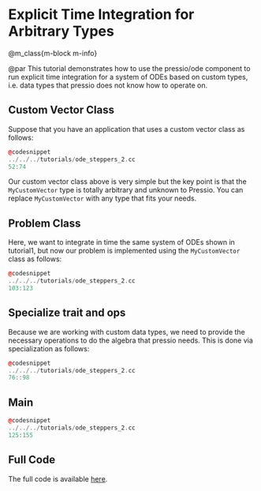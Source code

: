 
# Explicit Time Integration for Arbitrary Types

@m_class{m-block m-info}

@par
This tutorial demonstrates how to use the pressio/ode component
to run explicit time integration for a system of ODEs based on custom types,
i.e. data types that pressio does not know how to operate on.

## Custom Vector Class

Suppose that you have an application that uses a custom vector class as follows:
```cpp
@codesnippet
../../../tutorials/ode_steppers_2.cc
52:74
```
Our custom vector class above is very simple but the key point is that
the `MyCustomVector` type is totally arbitrary and unknown to Pressio.
You can replace `MyCustomVector` with any type that fits your needs.

## Problem Class
Here, we want to integrate in time the same system of ODEs shown in tutorial1, but now our
problem is implemented using the `MyCustomVector` class as follows:
```cpp
@codesnippet
../../../tutorials/ode_steppers_2.cc
103:123
```

## Specialize trait and ops
Because we are working with custom data types, we need to provide
the necessary operations to do the algebra that pressio needs.
This is done via specialization as follows:
```cpp
@codesnippet
../../../tutorials/ode_steppers_2.cc
76::98
```

## Main

```cpp
@codesnippet
../../../tutorials/ode_steppers_2.cc
125:155
```

## Full Code
The full code is available [here](https://github.com/Pressio/pressio-tutorials/blob/main/tutorials/ode_steppers_2.cc).




<!-- pressio supports arbitrary type via generic programming and type introspection. -->
<!-- For example, if a vector container wrapper is templated on a Eigen::VectorXd, -->
<!-- pressio detects/recognizes the type and leverages the native algebra of Eigen. -->
<!-- If the user instantiates a vector templated on an -->
<!-- arbitrary vector type (for example user-defined), then pressio is also able to -->
<!-- detect that this is an ''unknown'' type, and the user needs to provide -->
<!-- the necessary operations to do the algebra. -->

